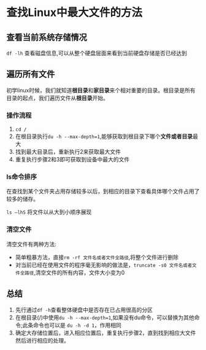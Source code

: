 # 查找Linux中最大文件的方法

## 查看当前系统存储情况

`df -lh` 查看磁盘信息,可以从整个硬盘层面来看到当前硬盘存储是否已经达到

## 遍历所有文件

初学linux时候，我们就知道**根目录**和**家目录**来个相对重要的目录。根目录是所有目录的起点，我们遍历文件从**根目录**开始。

### 操作流程

1. `cd /`
2. 在根目录执行`du -h --max-depth=1`,能够获取到根目录下哪个**文件或者目录**最大
3. 找到最大目录后，重新执行2来获取最大文件
4. 重复执行步骤2和3即可获取到设备中最大的文件

### ls命令排序

在查找到某个文件夹占用存储较多以后，到相应的目录下查看具体哪个文件占用了较多的储存。

`ls –lhS` 将文件以从大到小顺序展现

### 清空文件

清空文件有两种方法:

- 简单粗暴方法，直接`rm -rf 文件名或者文件全路径`,将整个文件进行删除
- 对当前已经在使用文件的程序毫无影响的做法是，`truncate -s0 文件名或者文件全路径`,清空文件的所有内容，文件大小变为0

## 总结
1. 先行通过`df -h`查看整体硬盘中是否存在已占用很高的分区
2. 在根目录(/)中使用`du -h --max-depth=1`,如果没有du命令，可以替换为其他命令;此条命令也可以是 `du -h -d 1`，作用相同
3. 确定大存储位置后，进入相应位置后，重复执行步骤2，直到找到相应大文件然后进行相应的处理。